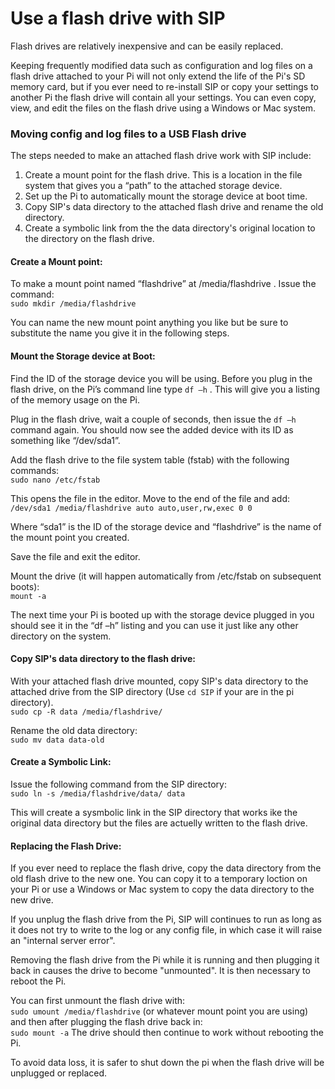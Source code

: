 # Use a flash drive with SIP
Flash drives are relatively inexpensive and can be easily replaced.  

Keeping frequently modified data such as configuration and log files on a flash drive attached to your Pi will not only extend the life of the Pi's SD memory card, but if you ever need to re-install SIP or copy your settings to another Pi the flash drive will contain all your settings. You can even copy, view, and edit the files on the flash drive using a Windows or Mac system.  

### Moving config and log files to a USB Flash drive  

The steps needed to make an attached flash drive work with SIP include:  

1. Create a mount point for the flash drive. This is a location in the file system that gives you a “path” to the attached storage device.
2. Set up the Pi to automatically mount the storage device at boot time.
3. Copy SIP's data directory to the attached flash drive and rename the old directory.
4. Create a symbolic link from the the data directory's original location to the directory on the flash drive.  

#### Create a Mount point:  
To make a mount point named “flashdrive” at /media/flashdrive . Issue the command:  
`sudo mkdir /media/flashdrive`

You can name the new mount point anything you like but be sure to substitute the name you give it in the following steps.  

#### Mount the Storage device at Boot: 
Find the ID of the storage device you will be using. Before you plug in the flash drive, on the Pi’s command line type `df –h` . This will give you a listing of the memory usage on the Pi.

Plug in the flash drive, wait a couple of seconds, then issue the `df –h` command again. You should now see the added device with its ID as something like “/dev/sda1”.

Add the flash drive to the file system table (fstab) with the following commands:  
`sudo nano /etc/fstab`

This opens the file in the editor. Move to the end of the file and add:  
`/dev/sda1 /media/flashdrive auto auto,user,rw,exec 0 0`

Where “sda1” is the ID of the storage device and “flashdrive” is the name of the mount point you created.

Save the file and exit the editor.

Mount the drive (it will happen automatically from /etc/fstab on subsequent boots):  
`mount -a`

The next time your Pi is booted up with the storage device plugged in you should see it in the “df –h” listing and you can use it just like any other directory on the system. 

#### Copy SIP's data directory to the flash drive: 
With your attached flash drive mounted, copy SIP's data directory to the attached drive from the SIP directory (Use `cd SIP` if your are in the pi directory).  
`sudo cp -R data /media/flashdrive/`

Rename the old data directory:  
`sudo mv data data-old`

#### Create a Symbolic Link:
Issue the following command from the SIP directory:  
`sudo ln -s /media/flashdrive/data/ data`

This will create a sysmbolic link in the SIP directory that works ike the original data directory but the files are actuelly written to the flash drive.  

#### Replacing the Flash Drive:
If you ever need to replace the flash drive, copy the data directory from the old flash drive to the new one. You can copy it to a temporary loction on your Pi or use a Windows or Mac system to copy the data directory to the new drive.  

If you unplug the flash drive from the Pi, SIP will continues to run as long as it does not try to write to the log or any config file, in which case it will raise an "internal server error".  

Removing the flash drive from the Pi while it is running and then plugging it back in causes the drive to become "unmounted". It is then necessary to reboot the Pi.  

You can first unmount the flash drive with:  
`sudo umount /media/flashdrive`
(or whatever mount point you are using)
and then after plugging the flash drive back in:  
`sudo mount -a`
The drive should then continue to work without rebooting the Pi.

To avoid data loss, it is safer to shut down the pi when the flash drive will be unplugged or replaced.
